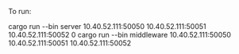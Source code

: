 To run:

cargo run --bin server 10.40.52.111:50050 10.40.52.111:50051 10.40.52.111:50052 0
cargo run --bin middleware 10.40.52.111:50050 10.40.52.111:50051 10.40.52.111:50052